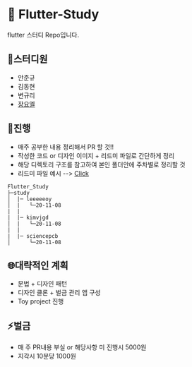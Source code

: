 # :running: Flutter-Study

flutter 스터디 Repo입니다.

## :two_men_holding_hands:스터디원

- 안준규
- 김동현
- 변규리
- <a href = "https://github.com/leeeeeoy">장요엘</a>

## :eyes:진행

- 매주 공부한 내용 정리해서 PR 할 것!!
- 작성한 코드 or 디자인 이미지 + 리드미 파일로 간단하게 정리
- 해당 디렉토리 구조를 참고하여 본인 폴더안에 주차별로 정리할 것
- 리드미 파일 예시 --> <a href = "https://github.com/leeeeeoy/Flutter_Study/blob/master/study/leeeeeoy/20-11-08/README.md">Click</a>

```
Flutter_Study
├─study
│  |─ leeeeeoy
│  |   └─20-11-08
|  |
|  |─ kimvjgd
│  |   └─20-11-08
|  |
|  |─ sciencepcb
│      └─20-11-08
```

## :globe_with_meridians:대략적인 계획

- 문법 + 디자인 패턴
- 디자인 클론 + 벌금 관리 앱 구성
- Toy project 진행

## :zap:벌금

- 매 주 PR내용 부실 or 해당사항 미 진행시 5000원
- 지각시 10분당 1000원
